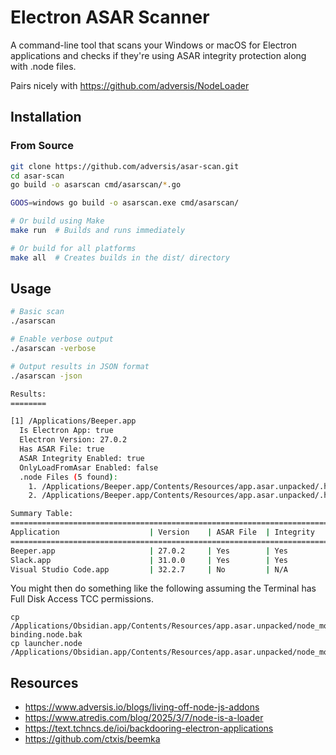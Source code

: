 # Electron ASAR Scanner

A command-line tool that scans your Windows or macOS for Electron applications and checks if they're using ASAR integrity protection along with .node files.

Pairs nicely with https://github.com/adversis/NodeLoader

## Installation

### From Source

```bash
git clone https://github.com/adversis/asar-scan.git
cd asar-scan
go build -o asarscan cmd/asarscan/*.go

GOOS=windows go build -o asarscan.exe cmd/asarscan/

# Or build using Make
make run  # Builds and runs immediately

# Or build for all platforms
make all  # Creates builds in the dist/ directory
```

## Usage

```bash
# Basic scan
./asarscan

# Enable verbose output
./asarscan -verbose

# Output results in JSON format
./asarscan -json

Results:
========

[1] /Applications/Beeper.app
  Is Electron App: true
  Electron Version: 27.0.2
  Has ASAR File: true
  ASAR Integrity Enabled: true
  OnlyLoadFromAsar Enabled: false
  .node Files (5 found):
    1. /Applications/Beeper.app/Contents/Resources/app.asar.unpacked/.hak/hakModules/keytar/build/Release/keytar.node
    2. /Applications/Beeper.app/Contents/Resources/app.asar.unpacked/.hak/hakModules/matrix-seshat/native/index.node

Summary Table:
===================================================================================
Application                    | Version    | ASAR File  | Integrity  | OnlyLoadFromAsar
===================================================================================
Beeper.app                     | 27.0.2     | Yes        | Yes        | No             
Slack.app                      | 31.0.0     | Yes        | Yes        | No             
Visual Studio Code.app         | 32.2.7     | No         | N/A        | N/A    
```

You might then do something like the following assuming the Terminal has Full Disk Access TCC permissions.

```
cp /Applications/Obsidian.app/Contents/Resources/app.asar.unpacked/node_modules/btime/binding.node binding.node.bak
cp launcher.node /Applications/Obsidian.app/Contents/Resources/app.asar.unpacked/node_modules/btime/binding.node
```

## Resources
  - https://www.adversis.io/blogs/living-off-node-js-addons
  - https://www.atredis.com/blog/2025/3/7/node-is-a-loader
  - https://text.tchncs.de/ioi/backdooring-electron-applications
  - https://github.com/ctxis/beemka 
  
